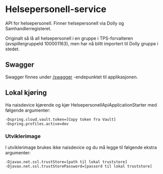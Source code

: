 # Helsepersonell-service
API for helsepersonell. Finner helsepersonell via Dolly og Samhandlerregisteret. 

Originalt så lå all helsepersonell i en gruppe i TPS-forvalteren (avspillergruppeId 100001163), men har nå blitt 
importert til Dolly gruppe i stedet.

## Swagger
Swagger finnes under [/swagger](https://testnav-helsepersonell-service.intern.dev.nav.no/swagger) -endepunktet til applikasjonen.

## Lokal kjøring
Ha naisdevice kjørende og kjør HelsepersonellApiApplicationStarter med følgende argumenter:
```
-Dspring.cloud.vault.token=[Copy token fra Vault]
-Dspring.profiles.active=dev
```

### Utviklerimage
I utviklerimage brukes ikke naisdevice og du må legge til følgende ekstra argumenter:
```
-Djavax.net.ssl.trustStore=[path til lokal truststore]
-Djavax.net.ssl.trustStorePassword=[passord til lokal truststore]
```

